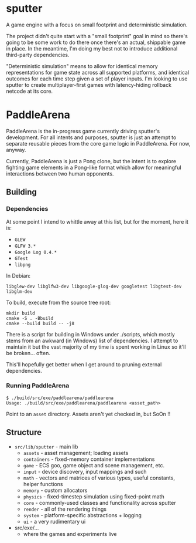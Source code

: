 # sputter
A game engine with a focus on small footprint and deterministic simulation.

The project didn't quite start with a "small footprint" goal in mind so there's going to be some work to do there once there's an actual, shippable game in place. In the meantime, I'm doing my best not to introduce additional third-party dependencies.

"Deterministic simulation" means to allow for identical memory representations for game state across all supported platforms, and identical outcomes for each time step given a set of player inputs. I'm looking to use sputter to create multiplayer-first games with latency-hiding rollback netcode at its core.

# PaddleArena
PaddleArena is the in-progress game currently driving sputter's development. For all intents and purposes, sputter is just an attempt to separate reusable pieces from the core game logic in PaddleArena. For now, anyway.

Currently, PaddleArena is just a Pong clone, but the intent is to explore fighting game elements in a Pong-like format which allow for meaningful interactions between two human opponents.

## Building

### Dependencies
At some point I intend to whittle away at this list, but for the moment, here it is:

- `GLEW`
- `GLFW 3.*`
- `Google Log 0.4.*`
- `GTest`
- `libpng`

In Debian:
```
libglew-dev libglfw3-dev libgoogle-glog-dev googletest libgtest-dev libglm-dev
```

To build, execute from the source tree root:
```
mkdir build
cmake -S . -Bbuild
cmake --build build -- -j8
```

There is a script for building in Windows under ./scripts, which mostly stems from an awkward (in Windows) list of dependencies. I attempt to maintain it but the vast majority of my time is spent working in Linux so it'll be broken... often. 

This'll hopefully get better when I get around to pruning external dependencies.

### Running PaddleArena

```
$ ./build/src/exe/paddlearena/paddlearena
Usage: ./build/src/exe/paddlearena/paddlearena <asset_path>
```
Point to an `asset` directory. Assets aren't yet checked in, but SoOn !!

## Structure

- `src/lib/sputter` - main lib
  - `assets` - asset management; loading assets
  - `containers` - fixed-memory container implementations
  - `game` - ECS goo, game object and scene management, etc.
  - `input` - device discovery, input mappings and such
  - `math` - vectors and matrices of various types, useful constants, helper functions
  - `memory` - custom allocators
  - `physics` - fixed-timestep simulation using fixed-point math
  - `core` - commonly-used classes and functionality across sputter
  - `render` - all of the rendering things
  - `system` - platform-specific abstractions + logging
  - `ui` - a very rudimentary ui
- src/exe/...
  -  where the games and experiments live
